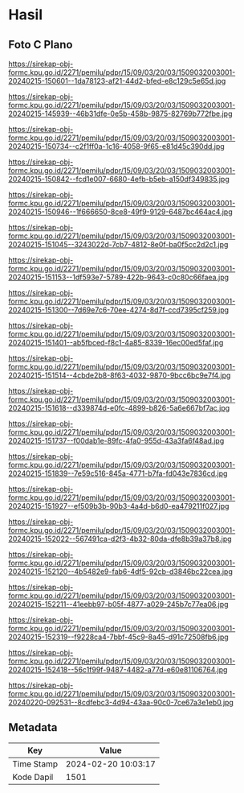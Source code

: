 # Hasil

## Foto C Plano

https://sirekap-obj-formc.kpu.go.id/2271/pemilu/pdpr/15/09/03/20/03/1509032003001-20240215-150601--1da78123-af21-44d2-bfed-e8c129c5e65d.jpg

https://sirekap-obj-formc.kpu.go.id/2271/pemilu/pdpr/15/09/03/20/03/1509032003001-20240215-145939--46b31dfe-0e5b-458b-9875-82769b772fbe.jpg

https://sirekap-obj-formc.kpu.go.id/2271/pemilu/pdpr/15/09/03/20/03/1509032003001-20240215-150734--c2f1ff0a-1c16-4058-9f65-e81d45c390dd.jpg

https://sirekap-obj-formc.kpu.go.id/2271/pemilu/pdpr/15/09/03/20/03/1509032003001-20240215-150842--fcd1e007-6680-4efb-b5eb-a150df349835.jpg

https://sirekap-obj-formc.kpu.go.id/2271/pemilu/pdpr/15/09/03/20/03/1509032003001-20240215-150946--1f666650-8ce8-49f9-9129-6487bc464ac4.jpg

https://sirekap-obj-formc.kpu.go.id/2271/pemilu/pdpr/15/09/03/20/03/1509032003001-20240215-151045--3243022d-7cb7-4812-8e0f-ba0f5cc2d2c1.jpg

https://sirekap-obj-formc.kpu.go.id/2271/pemilu/pdpr/15/09/03/20/03/1509032003001-20240215-151153--1df593e7-5789-422b-9643-c0c80c66faea.jpg

https://sirekap-obj-formc.kpu.go.id/2271/pemilu/pdpr/15/09/03/20/03/1509032003001-20240215-151300--7d69e7c6-70ee-4274-8d7f-ccd7395cf259.jpg

https://sirekap-obj-formc.kpu.go.id/2271/pemilu/pdpr/15/09/03/20/03/1509032003001-20240215-151401--ab5fbced-f8c1-4a85-8339-16ec00ed5faf.jpg

https://sirekap-obj-formc.kpu.go.id/2271/pemilu/pdpr/15/09/03/20/03/1509032003001-20240215-151514--4cbde2b8-8f63-4032-9870-9bcc6bc9e7f4.jpg

https://sirekap-obj-formc.kpu.go.id/2271/pemilu/pdpr/15/09/03/20/03/1509032003001-20240215-151618--d339874d-e0fc-4899-b826-5a6e667bf7ac.jpg

https://sirekap-obj-formc.kpu.go.id/2271/pemilu/pdpr/15/09/03/20/03/1509032003001-20240215-151737--f00dab1e-89fc-4fa0-955d-43a3fa6f48ad.jpg

https://sirekap-obj-formc.kpu.go.id/2271/pemilu/pdpr/15/09/03/20/03/1509032003001-20240215-151839--7e59c516-845a-4771-b7fa-fd043e7836cd.jpg

https://sirekap-obj-formc.kpu.go.id/2271/pemilu/pdpr/15/09/03/20/03/1509032003001-20240215-151927--ef509b3b-90b3-4a4d-b6d0-ea479211f027.jpg

https://sirekap-obj-formc.kpu.go.id/2271/pemilu/pdpr/15/09/03/20/03/1509032003001-20240215-152022--567491ca-d2f3-4b32-80da-dfe8b39a37b8.jpg

https://sirekap-obj-formc.kpu.go.id/2271/pemilu/pdpr/15/09/03/20/03/1509032003001-20240215-152120--4b5482e9-fab6-4df5-92cb-d3846bc22cea.jpg

https://sirekap-obj-formc.kpu.go.id/2271/pemilu/pdpr/15/09/03/20/03/1509032003001-20240215-152211--41eebb97-b05f-4877-a029-245b7c77ea06.jpg

https://sirekap-obj-formc.kpu.go.id/2271/pemilu/pdpr/15/09/03/20/03/1509032003001-20240215-152319--f9228ca4-7bbf-45c9-8a45-d91c72508fb6.jpg

https://sirekap-obj-formc.kpu.go.id/2271/pemilu/pdpr/15/09/03/20/03/1509032003001-20240215-152418--56c1f99f-9487-4482-a77d-e60e81106764.jpg

https://sirekap-obj-formc.kpu.go.id/2271/pemilu/pdpr/15/09/03/20/03/1509032003001-20240220-092531--8cdfebc3-4d94-43aa-90c0-7ce67a3e1eb0.jpg


## Metadata

| Key        | Value               |
| ---------- | ------------------- |
| Time Stamp | 2024-02-20 10:03:17 |
| Kode Dapil | 1501                |



